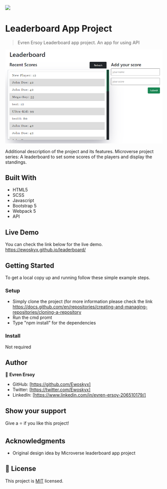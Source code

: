 ![](https://img.shields.io/badge/Microverse-blueviolet)

# Leaderboard App Project

> Evren Ersoy  Leaderboard app project. An app for using API

![screenshot](./lb-1.PNG)<br />


Additional description of the project and its features.
Microverse project series: A leaderboard to set some scores of the players and display the standings.

## Built With

- HTML5 
- SCSS
- Javascript
- Bootstrap 5
- Webpack 5
- API


## Live Demo

You can check the link below for the live demo.
https://ewoskyx.github.io/leaderboard/


## Getting Started

To get a local copy up and running follow these simple example steps.

### Setup
- Simply clone the project (for more information please check the link https://docs.github.com/en/repositories/creating-and-managing-repositories/cloning-a-repository
- Run the cmd promt
- Type "npm install" for the dependencies

### Install

Not required



## Author

👤 **Evren Ersoy**

- GitHub: [https://github.com/Ewoskyx]
- Twitter: [https://twitter.com/Ewoskyx]
- LinkedIn: [https://www.linkedin.com/in/evren-ersoy-206510179/]

## Show your support

Give a ⭐️ if you like this project!

## Acknowledgments

- Original design idea by Microverse leaderboard app project


## 📝 License
This project is [MIT](./MIT.md) licensed.
